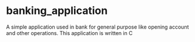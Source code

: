# banking_application
A simple application used in bank for general purpose like opening account and other operations. This application is written in C
